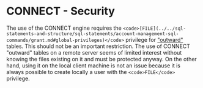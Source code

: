 
# CONNECT - Security

The use of the CONNECT engine requires the `<code>[FILE](../../sql-statements-and-structure/sql-statements/account-management-sql-commands/grant.md#global-privileges)</code>` privilege for
["outward"](connect-table-types/inward-and-outward-tables.md#outward-tables) tables. This should not be an important restriction. The use of
CONNECT "outward" tables on a remote server seems of limited interest without
knowing the files existing on it and must be protected anyway. On the other
hand, using it on the local client machine is not an issue because it is always
possible to create locally a user with the `<code>FILE</code>` privilege.

